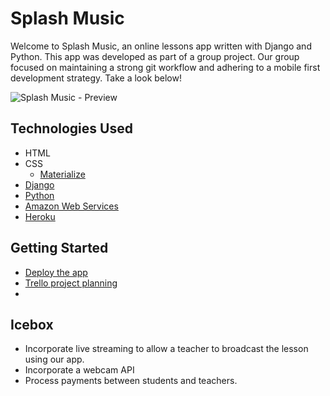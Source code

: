 # Splash Music

Welcome to Splash Music, an online lessons app written with Django and Python. This app was developed as part of a group project. Our group focused on maintaining a strong git workflow and adhering to a mobile first development strategy. Take a look below!

![Splash Music - Preview](https://imgur.com/)

## Technologies Used

* HTML
* CSS
  <!-- * [Font Awesome](https://fontawesome.com/)
  * [Google Fonts](https://fonts.google.com/) -->
  * [Materialize](https://materializecss.com/)
* [Django](https://www.djangoproject.com/)
* [Python](https://www.python.org/)
* [Amazon Web Services]()
* [Heroku](https://www.heroku.com/)

## Getting Started

- [Deploy the app](https://splashmusic.herokuapp.com/ "Deploy the app")
- [Trello project planning](https://trello.com/b/ikHF5Ca0/website "Trello project planning")
- 
## Icebox
- Incorporate live streaming to allow a teacher to broadcast the 		    lesson using our app.  
- Incorporate a webcam API
- Process payments between students and teachers.

